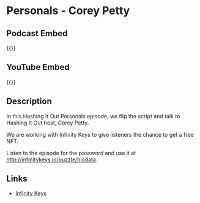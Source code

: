 # Personals - Corey Petty


## Podcast Embed
{{<podcast-embed url="https://embed.sounder.fm/play/492846">}}

## YouTube Embed
{{<youtube zOQfC87eCS8>}}

## Description
In this Hashing It Out Personals episode, we flip the script and talk to Hashing It Out host, Corey Petty.

We are working with Infinity Keys to give listeners the chance to get a free NFT. 

Listen to the episode for the password and use it at http://infinitykeys.io/puzzle/hiodata.

## Links 
- [Infinity Keys](https://www.infinitykeys.io/puzzle/hiodata)

